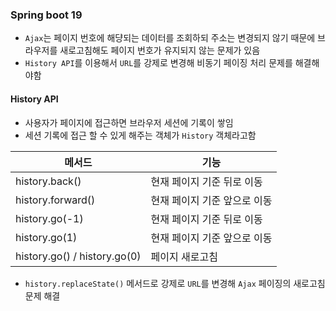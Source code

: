 ### Spring boot 19
- `Ajax`는 페이지 번호에 해댱되는 데이터를 조회하되 주소는 변경되지 않기 때문에 브라우저를 새로고침해도 페이지 번호가 유지되지 않는 문제가 있음 
- `History API`를 이용해서 `URL`를 강제로 변경해 비동기 페이징 처리 문제를 해결해야함

#### History API
- 사용자가 페이지에 접근하면 브라우저 세션에 기록이 쌓임
- 세션 기록에 접근 할 수 있게 해주는 객체가 `History` 객체라고함

|메서드|기능|
|--|--|
|history.back()|현재 페이지 기준 뒤로 이동|
|history.forward()|현재 페이지 기준 앞으로 이동|
|history.go(-1)|현재 페이지 기준 뒤로 이동|
|history.go(1)|현재 페이지 기준 앞으로 이동|
|history.go() / history.go(0)|페이지 새로고침|

- `history.replaceState()` 메서드로 강제로 `URL`를 변경해 `Ajax` 페이징의 새로고침 문제 해결
